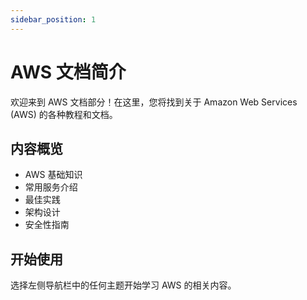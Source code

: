 ```yaml
---
sidebar_position: 1
---
```


# AWS 文档简介

欢迎来到 AWS 文档部分！在这里，您将找到关于 Amazon Web Services (AWS) 的各种教程和文档。

## 内容概览

- AWS 基础知识
- 常用服务介绍
- 最佳实践
- 架构设计
- 安全性指南

## 开始使用

选择左侧导航栏中的任何主题开始学习 AWS 的相关内容。
